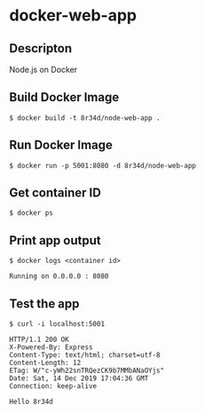 # docker-web-app

## Descripton

Node.js on Docker

## Build Docker Image

`$ docker build -t 8r34d/node-web-app .`

## Run Docker Image

`$ docker run -p 5001:8080 -d 8r34d/node-web-app`

## Get container ID

`$ docker ps`

## Print app output

`$ docker logs <container id>`

    Running on 0.0.0.0 : 8080

## Test the app

`$ curl -i localhost:5001`

    HTTP/1.1 200 OK
    X-Powered-By: Express
    Content-Type: text/html; charset=utf-8
    Content-Length: 12
    ETag: W/"c-yWh22snTRQezCK9b7MMbANaOYjs"
    Date: Sat, 14 Dec 2019 17:04:36 GMT
    Connection: keep-alive

    Hello 8r34d
